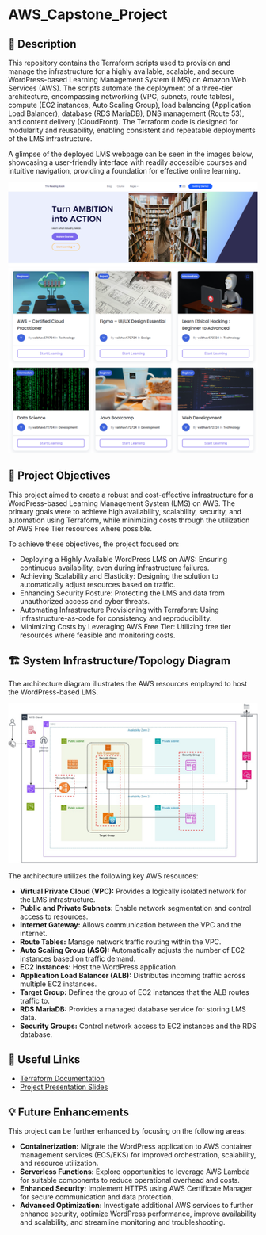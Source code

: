 # AWS_Capstone_Project

## **📌 Description**
This repository contains the Terraform scripts used to provision and manage the infrastructure for a highly available, scalable, and secure WordPress-based Learning Management System (LMS) on Amazon Web Services (AWS). The scripts automate the deployment of a three-tier architecture, encompassing networking (VPC, subnets, route tables), compute (EC2 instances, Auto Scaling Group), load balancing (Application Load Balancer), database (RDS MariaDB), DNS management (Route 53), and content delivery (CloudFront). The Terraform code is designed for modularity and reusability, enabling consistent and repeatable deployments of the LMS infrastructure.

A glimpse of the deployed LMS webpage can be seen in the images below, showcasing a user-friendly interface with readily accessible courses and intuitive navigation, providing a foundation for effective online learning.

![LMS Homepage](documentation/LMS_Homepage.PNG)
![Course Catalog](documentation/course_catalog.PNG)

## **🎯 Project Objectives**
This project aimed to create a robust and cost-effective infrastructure for a WordPress-based Learning Management System (LMS) on AWS. The primary goals were to achieve high availability, scalability, security, and automation using Terraform, while minimizing costs through the utilization of AWS Free Tier resources where possible.

To achieve these objectives, the project focused on:

- Deploying a Highly Available WordPress LMS on AWS: Ensuring continuous availability, even during infrastructure failures.
- Achieving Scalability and Elasticity: Designing the solution to automatically adjust resources based on traffic.
- Enhancing Security Posture: Protecting the LMS and data from unauthorized access and cyber threats.
- Automating Infrastructure Provisioning with Terraform: Using infrastructure-as-code for consistency and reproducibility.
- Minimizing Costs by Leveraging AWS Free Tier: Utilizing free tier resources where feasible and monitoring costs.

## **🏗️ System Infrastructure/Topology Diagram**

The architecture diagram illustrates the AWS resources employed to host the WordPress-based LMS.

![CapstoneProject_Topology](documentation/CapstoneProject_Topology.jpg)

The architecture utilizes the following key AWS resources:

- **Virtual Private Cloud (VPC):** Provides a logically isolated network for the LMS infrastructure.
- **Public and Private Subnets:** Enable network segmentation and control access to resources.
- **Internet Gateway:** Allows communication between the VPC and the internet.
- **Route Tables:** Manage network traffic routing within the VPC.
- **Auto Scaling Group (ASG):** Automatically adjusts the number of EC2 instances based on traffic demand.
- **EC2 Instances:** Host the WordPress application.
- **Application Load Balancer (ALB):** Distributes incoming traffic across multiple EC2 instances.
- **Target Group:** Defines the group of EC2 instances that the ALB routes traffic to.
- **RDS MariaDB:** Provides a managed database service for storing LMS data.
- **Security Groups:** Control network access to EC2 instances and the RDS database.

## **🔗 Useful Links**
- [Terraform Documentation](https://developer.hashicorp.com/terraform/tutorials/aws)
- [Project Presentation Slides](https://app.presentations.ai/view/Tt59mt)

## **💡 Future Enhancements**
This project can be further enhanced by focusing on the following areas:

- **Containerization:** Migrate the WordPress application to AWS container management services (ECS/EKS) for improved orchestration, scalability, and resource utilization.
- **Serverless Functions:** Explore opportunities to leverage AWS Lambda for suitable components to reduce operational overhead and costs.
- **Enhanced Security:** Implement HTTPS using AWS Certificate Manager for secure communication and data protection.
- **Advanced Optimization:** Investigate additional AWS services to further enhance security, optimize WordPress performance, improve availability and scalability, and streamline monitoring and troubleshooting.
